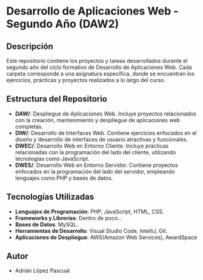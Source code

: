 # Desarrollo de Aplicaciones Web - Segundo Año (DAW2)

## Descripción

Este repositorio contiene los proyectos y tareas desarrollados durante el segundo año del ciclo formativo de Desarrollo de Aplicaciones Web. Cada carpeta corresponde a una asignatura específica, donde se encuentran los ejercicios, prácticas y proyectos realizados a lo largo del curso.

## Estructura del Repositorio

- **DAW/**: Despliegue de Aplicaciones Web. Incluye proyectos relacionados con la creación, mantenimiento y despliegue de aplicaciones web completas.
- **DIW/**: Desarrollo de Interfaces Web. Contiene ejercicios enfocados en el diseño y desarrollo de interfaces de usuario atractivas y funcionales.
- **DWEC/**: Desarrollo Web en Entorno Cliente. Incluye prácticas relacionadas con la programación del lado del cliente, utilizando tecnologías como JavaScript.
- **DWES/**: Desarrollo Web en Entorno Servidor. Contiene proyectos enfocados en la programación del lado del servidor, empleando lenguajes como PHP y bases de datos.

## Tecnologías Utilizadas

- **Lenguajes de Programación**: PHP, JavaScript, HTML, CSS.
- **Frameworks y Librerías**: Dentro de poco...
- **Bases de Datos**: MySQL.
- **Herramientas de Desarrollo**: Visual Studio Code, IntelliJ, Git.
- **Aplicaciones de Despliegue**: AWS(Amazon Web Services), AwardSpace

## Autor

- Adrián López Pascual
